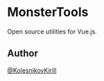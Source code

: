 # MonsterTools

Open source utilities for Vue.js.

## Author

[@KolesnikovKirill](https://github.com/kolesnikovKirill)